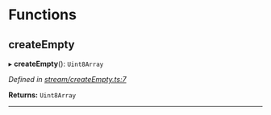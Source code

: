 

# Functions

<a id="createempty"></a>

##  createEmpty

▸ **createEmpty**(): `Uint8Array`

*Defined in [stream/createEmpty.ts:7](https://github.com/polkadot-js/common/blob/179aa84/packages/trie-codec/src/stream/createEmpty.ts#L7)*

**Returns:** `Uint8Array`

___

